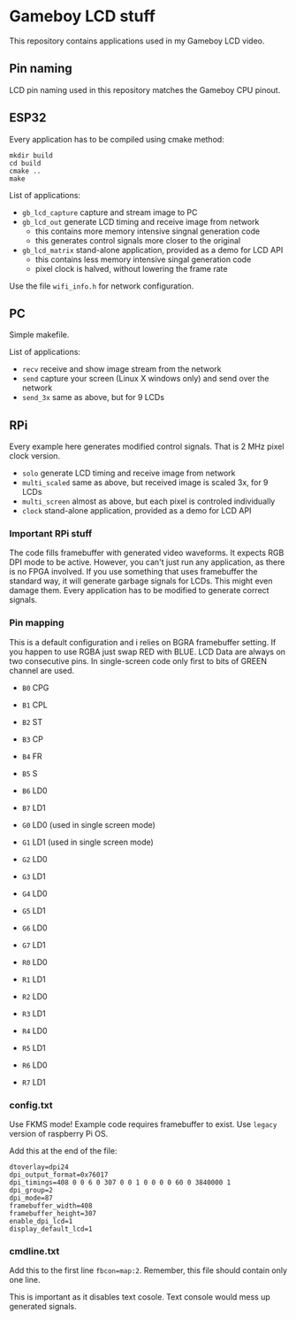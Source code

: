 # Gameboy LCD stuff

This repository contains applications used in my Gameboy LCD video.

## Pin naming

LCD pin naming used in this repository matches the Gameboy CPU pinout.

## ESP32

Every application has to be compiled using cmake method:
```
mkdir build
cd build
cmake ..
make
```

List of applications:

- `gb_lcd_capture` capture and stream image to PC
- `gb_lcd_out` generate LCD timing and receive image from network
  - this contains more memory intensive singnal generation code
  - this generates control signals more closer to the original
- `gb_lcd_matrix` stand-alone application, provided as a demo for LCD API
  - this contains less memory intensive singal generation code
  - pixel clock is halved, without lowering the frame rate

Use the file `wifi_info.h` for network configuration.

## PC

Simple makefile.

List of applications:

- `recv` receive and show image stream from the network
- `send` capture your screen (Linux X windows only) and send over the network
- `send_3x` same as above, but for 9 LCDs

## RPi

Every example here generates modified control signals. That is 2 MHz pixel clock version.

- `solo` generate LCD timing and receive image from network
- `multi_scaled` same as above, but received image is scaled 3x, for 9 LCDs
- `multi_screen` almost as above, but each pixel is controled individually
- `clock` stand-alone application, provided as a demo for LCD API

### Important RPi stuff

The code fills framebuffer with generated video waveforms. It expects RGB DPI mode to be active.
However, you can't just run any application, as there is no FPGA involved.
If you use something that uses framebuffer the standard way, it will generate garbage signals for LCDs.
This might even damage them. Every application has to be modified to generate correct signals.

### Pin mapping

This is a default configuration and i relies on BGRA framebuffer setting. If you happen to use RGBA just swap RED with BLUE.
LCD Data are always on two consecutive pins.
In single-screen code only first to bits of GREEN channel are used.

- `B0` CPG
- `B1` CPL
- `B2` ST
- `B3` CP
- `B4` FR
- `B5` S
- `B6` LD0
- `B7` LD1

- `G0` LD0 (used in single screen mode)
- `G1` LD1 (used in single screen mode)
- `G2` LD0
- `G3` LD1
- `G4` LD0
- `G5` LD1
- `G6` LD0
- `G7` LD1

- `R0` LD0
- `R1` LD1
- `R2` LD0
- `R3` LD1
- `R4` LD0
- `R5` LD1
- `R6` LD0
- `R7` LD1

### config.txt

Use FKMS mode! Example code requires framebuffer to exist. Use `legacy` version of raspberry Pi OS.

Add this at the end of the file:
```
dtoverlay=dpi24
dpi_output_format=0x76017
dpi_timings=408 0 0 6 0 307 0 0 1 0 0 0 0 60 0 3840000 1
dpi_group=2
dpi_mode=87
framebuffer_width=408
framebuffer_height=307
enable_dpi_lcd=1
display_default_lcd=1
```

### cmdline.txt

Add this to the first line `fbcon=map:2`. Remember, this file should contain only one line.

This is important as it disables text cosole. Text console would mess up generated signals.
